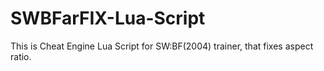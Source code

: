 # SWBFarFIX-Lua-Script
This is Cheat Engine Lua Script for SW:BF(2004) trainer, that fixes aspect ratio.
